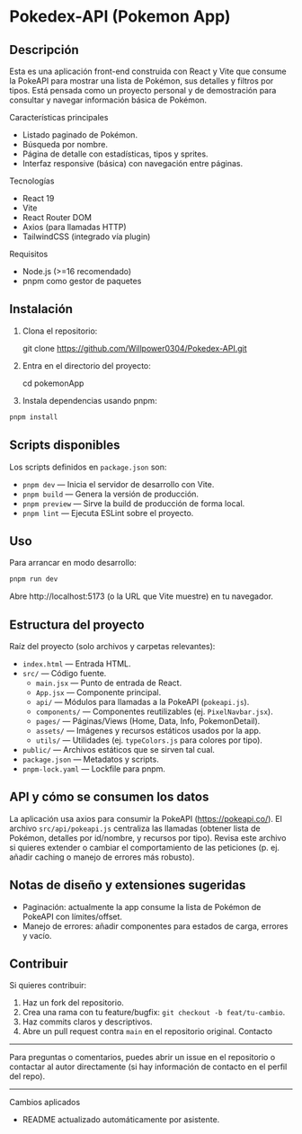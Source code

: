 # Pokedex-API (Pokemon App)

## Descripción

Esta es una aplicación front-end construida con React y Vite que consume la PokeAPI para mostrar una lista de Pokémon, sus detalles y filtros por tipos. Está pensada como un proyecto personal y de demostración para consultar y navegar información básica de Pokémon.

Características principales

- Listado paginado de Pokémon.
- Búsqueda por nombre.
- Página de detalle con estadísticas, tipos y sprites.
- Interfaz responsive (básica) con navegación entre páginas.

Tecnologías

- React 19
- Vite
- React Router DOM
- Axios (para llamadas HTTP)
- TailwindCSS (integrado vía plugin)

Requisitos

- Node.js (>=16 recomendado)
- pnpm como gestor de paquetes

## Instalación

1. Clona el repositorio:

   git clone https://github.com/Willpower0304/Pokedex-API.git

2. Entra en el directorio del proyecto:

   cd pokemonApp

3. Instala dependencias usando pnpm:

```powershell
pnpm install
```

## Scripts disponibles

Los scripts definidos en `package.json` son:

- `pnpm dev` — Inicia el servidor de desarrollo con Vite.
- `pnpm build` — Genera la versión de producción.
- `pnpm preview` — Sirve la build de producción de forma local.
- `pnpm lint` — Ejecuta ESLint sobre el proyecto.

## Uso

Para arrancar en modo desarrollo:

```powershell
pnpm run dev
```

Abre http://localhost:5173 (o la URL que Vite muestre) en tu navegador.

## Estructura del proyecto

Raíz del proyecto (solo archivos y carpetas relevantes):

- `index.html` — Entrada HTML.
- `src/` — Código fuente.
  - `main.jsx` — Punto de entrada de React.
  - `App.jsx` — Componente principal.
  - `api/` — Módulos para llamadas a la PokeAPI (`pokeapi.js`).
  - `components/` — Componentes reutilizables (ej. `PixelNavbar.jsx`).
  - `pages/` — Páginas/Views (Home, Data, Info, PokemonDetail).
  - `assets/` — Imágenes y recursos estáticos usados por la app.
  - `utils/` — Utilidades (ej. `typeColors.js` para colores por tipo).
- `public/` — Archivos estáticos que se sirven tal cual.
- `package.json` — Metadatos y scripts.
- `pnpm-lock.yaml` — Lockfile para pnpm.

## API y cómo se consumen los datos

La aplicación usa axios para consumir la PokeAPI (https://pokeapi.co/). El archivo `src/api/pokeapi.js` centraliza las llamadas (obtener lista de Pokémon, detalles por id/nombre, y recursos por tipo). Revisa este archivo si quieres extender o cambiar el comportamiento de las peticiones (p. ej. añadir caching o manejo de errores más robusto).

## Notas de diseño y extensiones sugeridas

- Paginación: actualmente la app consume la lista de Pokémon de PokeAPI con límites/offset.
- Manejo de errores: añadir componentes para estados de carga, errores y vacío.

## Contribuir

Si quieres contribuir:

1. Haz un fork del repositorio.
2. Crea una rama con tu feature/bugfix: `git checkout -b feat/tu-cambio`.
3. Haz commits claros y descriptivos.
4. Abre un pull request contra `main` en el repositorio original.
   Contacto

---

Para preguntas o comentarios, puedes abrir un issue en el repositorio o contactar al autor directamente (si hay información de contacto en el perfil del repo).

---

Cambios aplicados

- README actualizado automáticamente por asistente.
